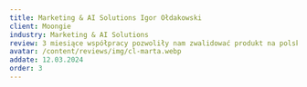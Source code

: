 ```yaml
---
title: Marketing & AI Solutions Igor Ołdakowski
client: Moongie
industry: Marketing & AI Solutions
review: 3 miesiące współpracy pozwoliły nam zwalidować produkt na polskim rynku. Dostaliśmy dokładnie to, czego potrzebowaliśmy - twarde dane o zainteresowaniu.
avatar: /content/reviews/img/cl-marta.webp
addate: 12.03.2024
order: 3
---
```

